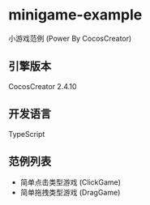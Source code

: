 # minigame-example
小游戏范例 (Power By CocosCreator)

## 引擎版本
CocosCreator 2.4.10

## 开发语言
TypeScript

##  范例列表
* 简单点击类型游戏 (ClickGame)
* 简单拖拽类型游戏 (DragGame)


 
